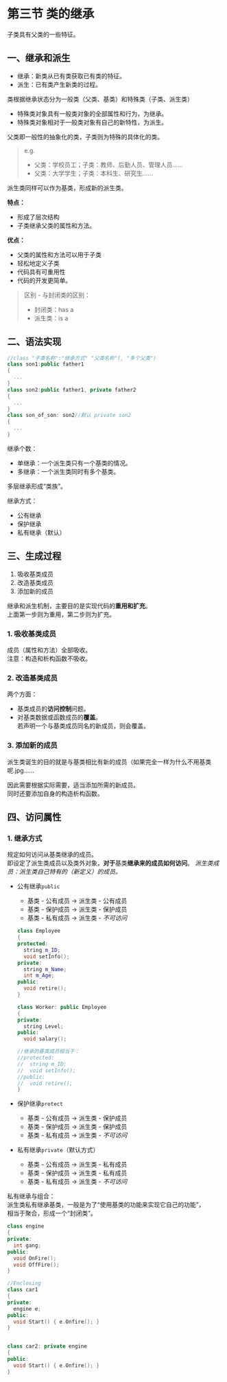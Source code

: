 # 第三节 类的继承

子类具有父类的一些特征。

## 一、继承和派生

* 继承：新类从已有类获取已有类的特征。
* 派生：已有类产生新类的过程。

类根据继承状态分为一般类（父类、基类）和特殊类（子类、派生类）

* 特殊类对象具有一般类对象的全部属性和行为，为继承。
* 特殊类对象相对于一般类对象有自己的新特性，为派生。

父类即一般性的抽象化的类，子类则为特殊的具体化的类。

> e.g.
>
> * 父类：学校员工；子类：教师、后勤人员、管理人员……
> * 父类：大学学生；子类：本科生、研究生……

派生类同样可以作为基类，形成新的派生类。

**特点：**

* 形成了层次结构
* 子类继承父类的属性和方法。

**优点：**

* 父类的属性和方法可以用于子类
* 轻松地定义子类
* 代码具有可重用性
* 代码的开发更简单。

> 区别 - 与封闭类的区别：
>
> * 封闭类：has a
> * 派生类：is a

## 二、语法实现

```c++
//class "子类名称":"继承方式" "父类名称"(, "多个父类")
class son1:public father1
{
  ...
}
class son2:public father1, private father2
{
  ...
}
class son_of_son: son2//默认 private son2
{
  ...
}
```

继承个数：

* 单继承：一个派生类只有一个基类的情况。
* 多继承：一个派生类同时有多个基类。

多层继承形成“类族”。

继承方式：

* 公有继承
* 保护继承
* 私有继承（默认）

## 三、生成过程

1. 吸收基类成员
2. 改造基类成员
3. 添加新的成员

继承和派生机制，主要目的是实现代码的**重用和扩充**。  
上面第一步则为重用，第二步则为扩充。

### 1. 吸收基类成员

成员（属性和方法）全部吸收。  
注意：构造和析构函数不吸收。

### 2. 改造基类成员

两个方面：

* 基类成员的**访问控制**问题。
* 对基类数据或函数成员的**覆盖**。  
  若声明一个与基类成员同名的新成员，则会覆盖。

### 3. 添加新的成员

派生类诞生的目的就是与基类相比有新的成员（如果完全一样为什么不用基类呢.jpg……

因此需要根据实际需要，适当添加所需的新成员。  
同时还要添加自身的构造析构函数。

## 四、访问属性

### 1. 继承方式

规定如何访问从基类继承的成员。  
即设定了派生类成员以及类外对象，**对于**基类**继承来的成员如何访问**。
*派生类成员：派生类自己特有的（新定义）的成员。*

* 公有继承`public`
  * 基类 - 公有成员 → 派生类 - 公有成员
  * 基类 - 保护成员 → 派生类 - 保护成员
  * 基类 - 私有成员 → 派生类 - *不可访问*

  ```c++
  class Employee
  {
  protected:
    string m_ID;
    void setInfo();
  private:
    string m_Name;
    int m_Age;
  public:
    void retire();
  }

  class Worker: public Employee
  {
  private:
    string Level;
  public:
    void salary();

  //继承的基类成员相当于：
  //protected:
  //  string m_ID;
  //  void setInfo();
  //public:
  //  void retire();
  }
  ```

* 保护继承`protect`
  * 基类 - 公有成员 → 派生类 - 保护成员
  * 基类 - 保护成员 → 派生类 - 保护成员
  * 基类 - 私有成员 → 派生类 - *不可访问*
* 私有继承`private`（默认方式）
  * 基类 - 公有成员 → 派生类 - 私有成员
  * 基类 - 保护成员 → 派生类 - 私有成员
  * 基类 - 私有成员 → 派生类 - *不可访问*

私有继承与组合：  
派生类私有继承基类，一般是为了“使用基类的功能来实现它自己的功能”，  
相当于聚合，形成一个“封闭类”。

```c++
class engine
{
private:
  int gang;
public:
  void OnFire();
  void OffFire();
}

//Enclosing
class car1
{
private:
  engine e;
public:
  void Start() { e.Onfire(); }
}


class car2: private engine
{
public:
  void Start() { e.Onfire(); }
}
```